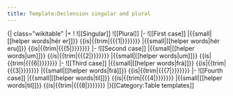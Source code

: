 ```yaml
---
title: Template:Declension singular and plural
---
```


{| class="wikitable"
|+
!
![[Singular]]
![[Plural]]
|-
![[First case]]
|{{small|[[helper words|hér er]]}} {{is|{{trim|{{{1|}}}}}}}
|{{small|[[helper words|hér eru]]}} {{is|{{trim|{{{5|}}}}}}}
|-
![[Second case]]
|{{small|[[helper words|um]]}} {{is|{{trim|{{{2|}}}}}}}
|{{small|[[helper words|um]]}} {{is|{{trim|{{{6|}}}}}}}
|-
![[Third case]]
|{{small|[[helper words|frá]]}} {{is|{{trim|{{{3|}}}}}}}
|{{small|[[helper words|frá]]}} {{is|{{trim|{{{7|}}}}}}}
|-
![[Fourth case]]
|{{small|[[helper words|til]]}} {{is|{{trim|{{{4|}}}}}}}
|{{small|[[helper words|til]]}} {{is|{{trim|{{{8|}}}}}}}
|}<noinclude>[[Category:Table templates]]</noinclude>